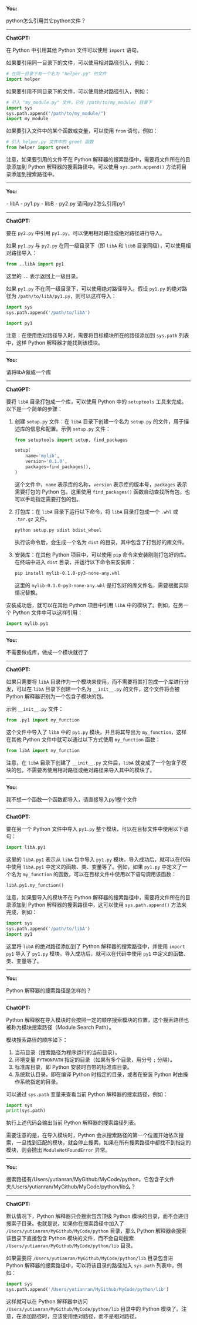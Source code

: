 **You:**

python怎么引用其它python文件？

* * *

**ChatGPT:**

在 Python 中引用其他 Python 文件可以使用 `import` 语句。

如果要引用同一目录下的文件，可以使用相对路径引入，例如：

```python
# 在同一目录下有一个名为 "helper.py" 的文件
import helper
```

如果要引用不同目录下的文件，可以使用绝对路径引入，例如：

```python
# 引入 "my_module.py" 文件，它在 /path/to/my_module/ 目录下
import sys
sys.path.append("/path/to/my_module/")
import my_module
```

如果要引入文件中的某个函数或变量，可以使用 `from` 语句，例如：

```python
# 引入 helper.py 文件中的 greet 函数
from helper import greet
```

注意，如果要引用的文件不在 Python 解释器的搜索路径中，需要将文件所在的目录添加到 Python 解释器的搜索路径中。可以使用 `sys.path.append()` 方法将目录添加到搜索路径中。

* * *

**You:**

\- libA - py1.py - libB - py2.py 请问py2怎么引用py1

* * *

**ChatGPT:**

要在 `py2.py` 中引用 `py1.py`，可以使用相对路径或绝对路径进行导入。

如果 `py1.py` 与 `py2.py` 在同一级目录下（即 `libA` 和 `libB` 目录同级），可以使用相对路径导入：

```python
from ..libA import py1
```

这里的 `..` 表示返回上一级目录。

如果 `py1.py` 不在同一级目录下，可以使用绝对路径导入。假设 `py1.py` 的绝对路径为 `/path/to/libA/py1.py`，则可以这样导入：

```python
import sys
sys.path.append('/path/to/libA')

import py1
```

注意：在使用绝对路径导入时，需要将目标模块所在的路径添加到 `sys.path` 列表中，这样 Python 解释器才能找到该模块。

* * *

**You:**

请将libA做成一个库

* * *

**ChatGPT:**

要将 `libA` 目录打包成一个库，可以使用 Python 中的 `setuptools` 工具来完成。以下是一个简单的步骤：

1.  创建 `setup.py` 文件：在 `libA` 目录下创建一个名为 `setup.py` 的文件，用于描述库的信息和配置。示例 `setup.py` 文件：
    
    ```python
    from setuptools import setup, find_packages
    
    setup(
        name='mylib',
        version='0.1.0',
        packages=find_packages(),
    )
    ```
    
    这个文件中，`name` 表示库的名称，`version` 表示库的版本号，`packages` 表示需要打包的 Python 包。这里使用 `find_packages()` 函数自动查找所有包，也可以手动指定需要打包的包。
    
2.  打包库：在 `libA` 目录下运行以下命令，将 `libA` 目录打包成一个 `.whl` 或 `.tar.gz` 文件。
    
    ```bash
    python setup.py sdist bdist_wheel
    ```
    
    执行该命令后，会生成一个名为 `dist` 的目录，其中包含了打包好的库文件。
    
3.  安装库：在其他 Python 项目中，可以使用 `pip` 命令来安装刚刚打包好的库。在终端中进入 `dist` 目录，并运行以下命令来安装库：
    
    ```bash
    pip install mylib-0.1.0-py3-none-any.whl
    ```
    
    这里的 `mylib-0.1.0-py3-none-any.whl` 是打包好的库文件名，需要根据实际情况替换。
    

安装成功后，就可以在其他 Python 项目中引用 `libA` 中的模块了。例如，在另一个 Python 文件中可以这样引用：

```python
import mylib.py1
```

* * *

**You:**

不需要做成库，做成一个模块就行了

* * *

**ChatGPT:**

如果只需要将 `libA` 目录作为一个模块来使用，而不需要将其打包成一个库进行分发，可以在 `libA` 目录下创建一个名为 `__init__.py` 的文件，这个文件将会被 Python 解释器识别为一个包含子模块的包。

示例 `__init__.py` 文件：

```python
from .py1 import my_function
```

这个文件中导入了 `libA` 中的 `py1.py` 模块，并且将其导出为 `my_function`，这样在其他 Python 文件中就可以通过以下方式使用 `my_function` 函数：

```python
from libA import my_function
```

注意，在 `libA` 目录下创建了 `__init__.py` 文件后，`libA` 就变成了一个包含子模块的包，不需要再使用相对路径或绝对路径来导入其中的模块了。

* * *

**You:**

我不想一个函数一个函数都导入，请直接导入py1整个文件

* * *

**ChatGPT:**

要在另一个 Python 文件中导入 `py1.py` 整个模块，可以在目标文件中使用以下语句：

```python
import libA.py1
```

这里的 `libA.py1` 表示从 `libA` 包中导入 `py1.py` 模块。导入成功后，就可以在代码中使用 `libA.py1` 中定义的函数、类、变量等了。例如，如果 `py1.py` 中定义了一个名为 `my_function` 的函数，可以在目标文件中使用以下语句调用该函数：

```python
libA.py1.my_function()
```

注意，如果要导入的模块不在 Python 解释器的搜索路径中，需要将文件所在的目录添加到 Python 解释器的搜索路径中，这可以使用 `sys.path.append()` 方法来完成，例如：

```python
import sys
sys.path.append('/path/to/libA')
import py1
```

这里将 `libA` 的绝对路径添加到了 Python 解释器的搜索路径中，并使用 `import py1` 导入了 `py1.py` 模块。导入成功后，就可以在代码中使用 `py1` 中定义的函数、类、变量等了。

* * *

**You:**

Python 解释器的搜索路径是怎样的？

* * *

**ChatGPT:**

Python 解释器在导入模块时会按照一定的顺序搜索模块的位置，这个搜索路径也被称为模块搜索路径（Module Search Path）。

模块搜索路径的顺序如下：

1.  当前目录（搜索路径为程序运行的当前目录）。
2.  环境变量 `PYTHONPATH` 指定的目录（如果有多个目录，用分号 `;` 分隔）。
3.  标准库目录，即 Python 安装时自带的标准库目录。
4.  系统默认目录，即在编译 Python 时指定的目录，或者在安装 Python 时由操作系统指定的目录。

可以通过 `sys.path` 变量来查看当前 Python 解释器的搜索路径，例如：

```python
import sys
print(sys.path)
```

执行上述代码会输出当前 Python 解释器的搜索路径列表。

需要注意的是，在导入模块时，Python 会从搜索路径的第一个位置开始依次搜索，一旦找到匹配的模块，就会停止搜索。如果在所有搜索路径中都找不到指定的模块，则会抛出 `ModuleNotFoundError` 异常。

* * *

**You:**

搜索路径有/Users/yutianran/MyGithub/MyCode/python，它包含子文件夹/Users/yutianran/MyGithub/MyCode/python/lib么？

* * *

**ChatGPT:**

默认情况下，Python 解释器只会搜索包含顶级 Python 模块的目录，而不会递归搜索子目录。也就是说，如果你在搜索路径中加入了 `/Users/yutianran/MyGithub/MyCode/python` 目录，那么 Python 解释器会搜索该目录下直接包含 Python 模块的文件，而不会自动搜索 `/Users/yutianran/MyGithub/MyCode/python/lib` 目录。

如果需要将 `/Users/yutianran/MyGithub/MyCode/python/lib` 目录包含进 Python 解释器的搜索路径中，可以将该目录的路径加入 `sys.path` 列表中，例如：

```python
import sys
sys.path.append('/Users/yutianran/MyGithub/MyCode/python/lib')
```

这样就可以在 Python 解释器中访问 `/Users/yutianran/MyGithub/MyCode/python/lib` 目录中的 Python 模块了。注意，在添加路径时，应该使用绝对路径，而不是相对路径。